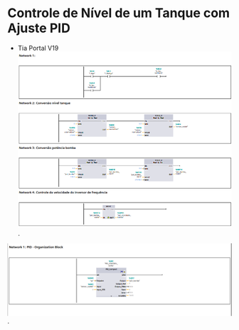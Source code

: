 # Controle de Nível de um Tanque com Ajuste PID

- Tia Portal V19
![main.png](assets/images/main.png).

![CyclicInterrupt.png](assets/images/CyclicInterrupt.png).
